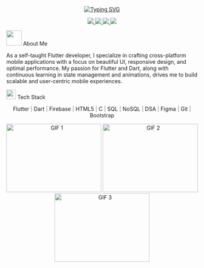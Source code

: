<div align="center">

[![Typing SVG](https://readme-typing-svg.herokuapp.com?font=Fira+Code&weight=600&size=24&duration=3000&pause=1000&color=808080&center=true&vCenter=true&random=false&width=600&lines=Flutter+Developer+%F0%9F%90%A6;UI/UX+Designer+%F0%9F%8E%A8;Crafting+Digital+Experiences+%E2%9C%A8;Building+the+Future+%F0%9F%8C%9F)](https://git.io/typing-svg)
</div>

<p align="center">
  </a>
    <a href="https://abhiram-ks.github.io/PersonalWebsite/" target="_blank">
    <img src="https://img.shields.io/badge/Portfolio-red?style=flat-square&logo=linkedin" />
  </a>
  <a href="https://www.linkedin.com/in/abhiram-ks-2972092b0/" target="_blank">
    <img src="https://img.shields.io/badge/LinkedIn-blue?style=flat-square&logo=linkedin" />
  </a>
  <a href="https://drive.google.com/file/d/1IQ8SIxxyMf3Xed8Z6nXR4WoMavFgnLtN/view?usp=sharing" target="_blank">
    <img src="https://img.shields.io/badge/Resume-green?style=flat-square&logo=linkedin" />
  </a>
    <a href="https://leetcode.com/u/_abhiramks/" target="_blank">
    <img src="https://img.shields.io/badge/Leetcode-grey?style=flat-square&logo=linkedin" />
  </a>
</p>


<p> <img src="https://media.giphy.com/media/WUlplcMpOCEmTGBtBW/giphy.gif" width="40">   About Me </p>
<p> As a self-taught Flutter developer, I specialize in crafting cross-platform mobile applications with a focus on beautiful UI, responsive design, and optimal performance. My passion for Flutter and Dart, along with continuous learning in state management and animations, drives me to build scalable and user-centric mobile experiences. </p>

<p> <img src="https://media2.giphy.com/media/QssGEmpkyEOhBCb7e1/giphy.gif?cid=ecf05e47a0n3gi1bfqntqmob8g9aid1oyj2wr3ds3mg700bl&rid=giphy.gif" width="25">   Tech Stack  </p>

<p align="center">
  Flutter <span style="color: grey;">|</span> Dart <span style="color: grey;">|</span> Firebase <span style="color: grey;">|</span> HTML5 
  <span style="color: grey;">|</span> C <span style="color: grey;">|</span> SQL <span style="color: grey;">|</span> NoSQL <span style="color: grey;">|</span> DSA 
  <span style="color: grey;">|</span> Figma <span style="color: grey;">|</span> Git 
  <span style="color: grey;">|</span> Bootstrap <span style="color: grey;">
</p>





<p align="center">
  <img alt="GIF 1" width="250px" height="180px" src="https://media.giphy.com/media/qgQUggAC3Pfv687qPC/giphy.gif" />
  <img alt="GIF 2" width="250px" height="180px" src="https://miro.medium.com/max/875/1*Urc28sbnORGOW5oyohQ06g.gif" />
  <img alt="GIF 3" width="250px" height="180px" src="https://raw.githubusercontent.com/SP-XD/SP-XD/main/images/dev-working_rounded.gif" />
</p>


